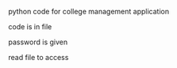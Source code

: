 python code for college management application

code is in file 

password is given 

read file to access

